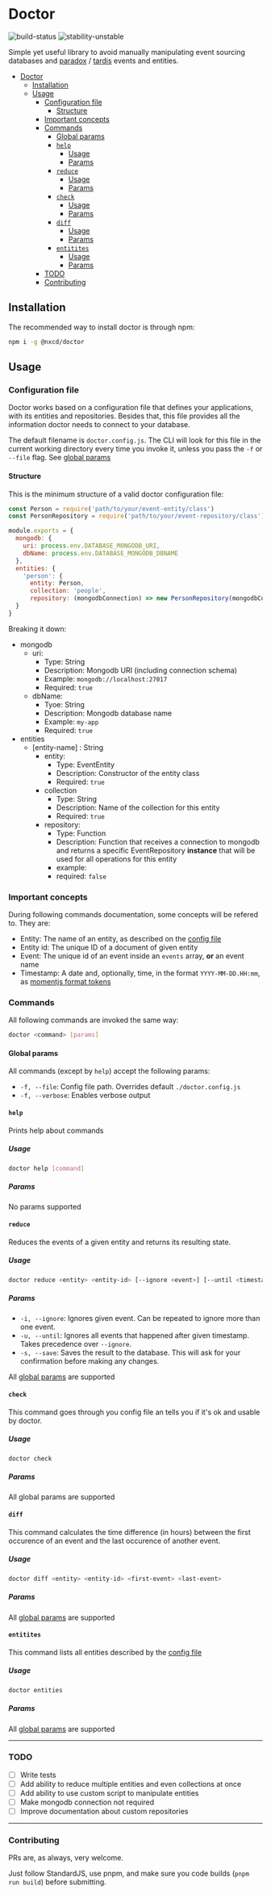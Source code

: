 Doctor
===
![build-status](https://travis-ci.org/nxcd/doctor.svg?branch=master) ![stability-unstable](https://img.shields.io/badge/stability-unstable-yellow.svg)

Simple yet useful library to avoid manually manipulating event sourcing databases and [paradox](https://github.com/nxcd/paradox) / [tardis](https://github.com/nxcd/tardis) events and entities.
- [Doctor](#doctor)
  - [Installation](#installation)
  - [Usage](#usage)
    - [Configuration file](#configuration-file)
      - [Structure](#structure)
    - [Important concepts](#important-concepts)
    - [Commands](#commands)
      - [Global params](#global-params)
      - [`help`](#help)
        - [Usage](#usage-1)
        - [Params](#params)
      - [`reduce`](#reduce)
        - [Usage](#usage-2)
        - [Params](#params-1)
      - [`check`](#check)
        - [Usage](#usage-3)
        - [Params](#params-2)
      - [`diff`](#diff)
        - [Usage](#usage-4)
        - [Params](#params-3)
      - [`entitites`](#entitites)
        - [Usage](#usage-5)
        - [Params](#params-4)
    - [TODO](#todo)
    - [Contributing](#contributing)

## Installation

The recommended way to install doctor is through npm:

```bash
npm i -g @nxcd/doctor
```

## Usage

### Configuration file

Doctor works based on a configuration file that defines your applications, with its entities and repositories. Besides that, this file provides all the information doctor needs to connect to your database.

The default filename is `doctor.config.js`. The CLI will look for this file in the current working directory every time you invoke it, unless you pass the `-f` or `--file` flag. See [global params](#global-params)

#### Structure

This is the minimum structure of a valid doctor configuration file:

```js
const Person = require('path/to/your/event-entity/class')
const PersonRepository = require('path/to/your/event-repository/class')

module.exports = {
  mongodb: {
    uri: process.env.DATABASE_MONGODB_URI,
    dbName: process.env.DATABASE_MONGODB_DBNAME
  },
  entities: {
    'person': {
      entity: Person,
      collection: 'people',
      repository: (mongodbConnection) => new PersonRepository(mongodbConnection)
  }
}
```

Breaking it down:
  - mongodb
    - uri:
      - Type: String
      - Description: Mongodb URI (including connection schema)
      - Example: `mongodb://localhost:27017`
      - Required: `true`
    - dbName:
      - Tyoe: String
      - Description: Mongodb database name
      - Example: `my-app`
      - Required: `true`
  - entities
    - [entity-name] : String
      - entity:
        - Type: EventEntity
        - Description: Constructor of the entity class
        - Required: `true`
      - collection
        - Type: String
        - Description: Name of the collection for this entity
        - Required: `true`
      - repository:
        - Type: Function
        - Description: Function that receives a connection to mongodb and returns a specific EventRepository **instance** that will be used for all operations for this entity
        - example:
        - required: `false`

### Important concepts

During following commands documentation, some concepts will be refered to. They are:

- Entity: The name of an entity, as described on the [config file](#configuration-file)
- Entity id: The unique ID of a document of given entity
- Event: The unique id of an event inside an `events` array, **or** an event name
- Timestamp: A date and, optionally, time, in the format `YYYY-MM-DD.HH:mm`, as [momentjs format tokens](https://momentjs.com/docs/#/parsing/string-format/)

### Commands

All following commands are invoked the same way:

```sh
doctor <command> [params]
```

#### Global params

All commands (except by `help`) accept the following params:

- `-f, --file`: Config file path. Overrides default `./doctor.config.js`
- `-f, --verbose`: Enables verbose output

#### `help`

Prints help about commands

##### Usage

```sh
doctor help [command]
```

##### Params
No params supported

#### `reduce`

Reduces the events of a given entity and returns its resulting state.

##### Usage
```sh
doctor reduce <entity> <entity-id> [--ignore <event>] [--until <timestamp>] [--save]
```

##### Params

- `-i, --ignore`: Ignores given event. Can be repeated to ignore more than one event.
- `-u, --until`: Ignores all events that happened after given timestamp. Takes precedence over `--ignore`.
- `-s, --save`: Saves the result to the database. This will ask for your confirmation before making any changes.

All [global params](#global-params) are supported

#### `check`

This command goes through you config file an tells you if it's ok and usable by doctor.

##### Usage

```sh
doctor check
```

##### Params
All global params are supported

#### `diff`

This command calculates the time difference (in hours) between the first occurence of an event and the last occurence of another event.

##### Usage

```sh
doctor diff <entity> <entity-id> <first-event> <last-event>
```

##### Params
All [global params](#global-params) are supported

#### `entitites`

This command lists all entities described by the [config file](#configuration-file)

##### Usage
```sh
doctor entities
```

##### Params
All [global params](#global-params) are supported

---

### TODO

- [ ] Write tests
- [ ] Add ability to reduce multiple entities and even collections at once
- [ ] Add ability to use custom script to manipulate entities
- [ ] Make mongodb connection not required
- [ ] Improve documentation about custom repositories

---

### Contributing

PRs are, as always, very welcome.

Just follow StandardJS, use pnpm, and make sure you code builds (`pnpm run build`) before submitting.

